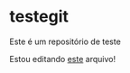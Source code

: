 # testegit
Este é um repositório de teste

Estou editando [este](https://github.com/cristborges/testegit/edit/readme-edits/README.md) arquivo!
